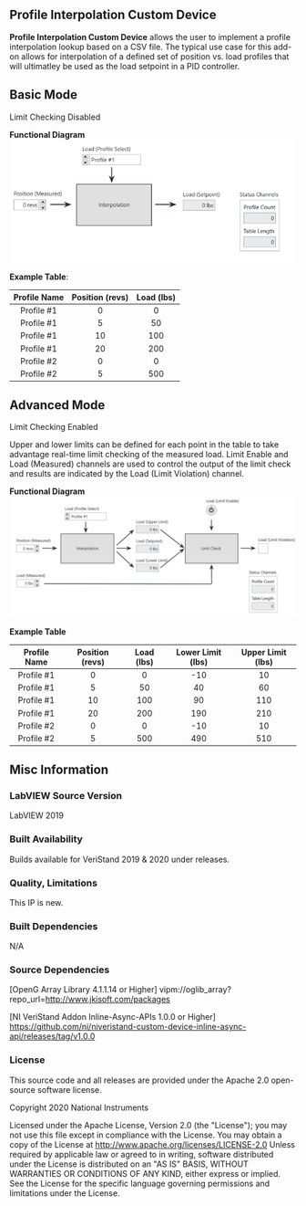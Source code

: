 ## Profile Interpolation Custom Device ##

**Profile Interpolation Custom Device** allows the user to implement a profile interpolation lookup based on a CSV file. The typical use case for this add-on allows for interpolation of a defined set of position vs. load profiles that will ultimatley be used as the load setpoint in a PID controller. 

## Basic Mode ##

Limit Checking Disabled

**Functional Diagram**
![Functional Diagram](https://github.com/NIVeriStandAdd-Ons/Profile-Interpolation-Custom-Device/blob/master/Source/System%20Explorer/Docs/Functional%20Diagram%20wo%20Limits.PNG)

**Example Table**:

| Profile Name  | Position (revs) |   Load (lbs) |
| :-----------: | :-------------: | :----------: |
|  Profile #1   |        0        |         0    |
|  Profile #1   |        5        |        50    |
|  Profile #1   |       10        |       100    |
|  Profile #1   |       20        |       200    |
|  Profile #2   |        0        |         0    |
|  Profile #2   |        5        |       500    |

## Advanced Mode ##

Limit Checking Enabled

Upper and lower limits can be defined for each point in the table to take advantage real-time limit checking of the measured load. Limit Enable and Load (Measured) channels are used to control the output of the limit check and results are indicated by the Load (Limit Violation) channel.

**Functional Diagram**
![Functional Diagram](https://github.com/NIVeriStandAdd-Ons/Profile-Interpolation-Custom-Device/blob/master/Source/System%20Explorer/Docs/Functional%20Diagram%20w%20Limits.PNG)

**Example Table**

| Profile Name  | Position (revs) |   Load (lbs) |  Lower Limit (lbs) |  Upper Limit (lbs) |
| :-----------: | :-------------: | :----------: | :----------------: | :----------------: |
|  Profile #1   |        0        |         0    |          -10       |          10        |
|  Profile #1   |        5        |        50    |           40       |          60        |
|  Profile #1   |       10        |       100    |           90       |         110        |
|  Profile #1   |       20        |       200    |          190       |         210        |
|  Profile #2   |        0        |         0    |          -10       |          10        |
|  Profile #2   |        5        |       500    |          490       |         510        |

## Misc Information ##

### LabVIEW Source Version ###

LabVIEW 2019

### Built Availability ###

Builds available for VeriStand 2019 & 2020 under releases.

### Quality, Limitations ###

This IP is new. 

### Built Dependencies ###

N/A

### Source Dependencies ###

[OpenG Array Library 4.1.1.14 or Higher] vipm://oglib_array?repo_url=http://www.jkisoft.com/packages

[NI VeriStand Addon Inline-Async-APIs 1.0.0 or Higher] https://github.com/ni/niveristand-custom-device-inline-async-api/releases/tag/v1.0.0

### License ###

This source code and all releases are provided under the Apache 2.0 open-source software license.

 Copyright 2020 National Instruments
 

  Licensed under the Apache License, Version 2.0 (the "License"); you may not use this file except in compliance with the License.
  You may obtain a copy of the License at 
  http://www.apache.org/licenses/LICENSE-2.0
  Unless required by applicable law or agreed to in writing, software distributed under the License is distributed on an "AS IS" BASIS, WITHOUT WARRANTIES OR CONDITIONS OF ANY KIND, either express or implied.
  See the License for the specific language governing permissions and limitations under the License.
